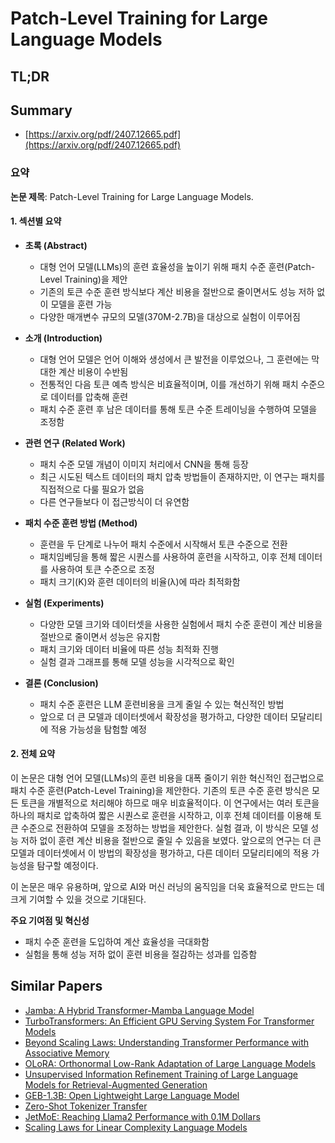 # Patch-Level Training for Large Language Models
## TL;DR
## Summary
- [https://arxiv.org/pdf/2407.12665.pdf](https://arxiv.org/pdf/2407.12665.pdf)

### 요약

**논문 제목**: Patch-Level Training for Large Language Models.

#### 1. 섹션별 요약

- **초록 (Abstract)**
  - 대형 언어 모델(LLMs)의 훈련 효율성을 높이기 위해 패치 수준 훈련(Patch-Level Training)을 제안
  - 기존의 토큰 수준 훈련 방식보다 계산 비용을 절반으로 줄이면서도 성능 저하 없이 모델을 훈련 가능
  - 다양한 매개변수 규모의 모델(370M-2.7B)을 대상으로 실험이 이루어짐

- **소개 (Introduction)**
  - 대형 언어 모델은 언어 이해와 생성에서 큰 발전을 이루었으나, 그 훈련에는 막대한 계산 비용이 수반됨
  - 전통적인 다음 토큰 예측 방식은 비효율적이며, 이를 개선하기 위해 패치 수준으로 데이터를 압축해 훈련
  - 패치 수준 훈련 후 남은 데이터를 통해 토큰 수준 트레이닝을 수행하여 모델을 조정함

- **관련 연구 (Related Work)**
  - 패치 수준 모델 개념이 이미지 처리에서 CNN을 통해 등장
  - 최근 시도된 텍스트 데이터의 패치 압축 방법들이 존재하지만, 이 연구는 패치를 직접적으로 다룰 필요가 없음
  - 다른 연구들보다 이 접근방식이 더 유연함

- **패치 수준 훈련 방법 (Method)**
  - 훈련을 두 단계로 나누어 패치 수준에서 시작해서 토큰 수준으로 전환
  - 패치임베딩을 통해 짧은 시퀀스를 사용하여 훈련을 시작하고, 이후 전체 데이터를 사용하여 토큰 수준으로 조정
  - 패치 크기(K)와 훈련 데이터의 비율(λ)에 따라 최적화함

- **실험 (Experiments)**
  - 다양한 모델 크기와 데이터셋을 사용한 실험에서 패치 수준 훈련이 계산 비용을 절반으로 줄이면서 성능은 유지함
  - 패치 크기와 데이터 비율에 따른 성능 최적화 진행
  - 실험 결과 그래프를 통해 모델 성능을 시각적으로 확인

- **결론 (Conclusion)**
  - 패치 수준 훈련은 LLM 훈련비용을 크게 줄일 수 있는 혁신적인 방법
  - 앞으로 더 큰 모델과 데이터셋에서 확장성을 평가하고, 다양한 데이터 모달리티에 적용 가능성을 탐험할 예정

#### 2. 전체 요약

이 논문은 대형 언어 모델(LLMs)의 훈련 비용을 대폭 줄이기 위한 혁신적인 접근법으로 패치 수준 훈련(Patch-Level Training)을 제안한다. 기존의 토큰 수준 훈련 방식은 모든 토큰을 개별적으로 처리해야 하므로 매우 비효율적이다. 이 연구에서는 여러 토큰을 하나의 패치로 압축하여 짧은 시퀀스로 훈련을 시작하고, 이후 전체 데이터를 이용해 토큰 수준으로 전환하여 모델을 조정하는 방법을 제안한다. 실험 결과, 이 방식은 모델 성능 저하 없이 훈련 계산 비용을 절반으로 줄일 수 있음을 보였다. 앞으로의 연구는 더 큰 모델과 데이터셋에서 이 방법의 확장성을 평가하고, 다른 데이터 모달리티에의 적용 가능성을 탐구할 예정이다. 

이 논문은 매우 유용하며, 앞으로 AI와 머신 러닝의 움직임을 더욱 효율적으로 만드는 데 크게 기여할 수 있을 것으로 기대된다.

**주요 기여점 및 혁신성**
- 패치 수준 훈련을 도입하여 계산 효율성을 극대화함
- 실험을 통해 성능 저하 없이 훈련 비용을 절감하는 성과를 입증함

## Similar Papers
- [Jamba: A Hybrid Transformer-Mamba Language Model](2403.19887.md)
- [TurboTransformers: An Efficient GPU Serving System For Transformer Models](2010.05680.md)
- [Beyond Scaling Laws: Understanding Transformer Performance with Associative Memory](2405.08707.md)
- [OLoRA: Orthonormal Low-Rank Adaptation of Large Language Models](2406.01775.md)
- [Unsupervised Information Refinement Training of Large Language Models for Retrieval-Augmented Generation](2402.18150.md)
- [GEB-1.3B: Open Lightweight Large Language Model](2406.09900.md)
- [Zero-Shot Tokenizer Transfer](2405.07883.md)
- [JetMoE: Reaching Llama2 Performance with 0.1M Dollars](2404.07413.md)
- [Scaling Laws for Linear Complexity Language Models](2406.16690.md)
